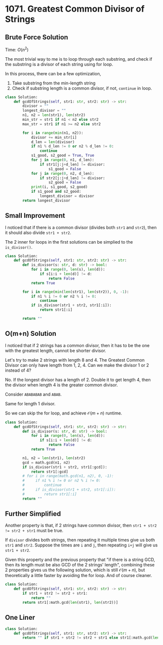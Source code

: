 # 1071. Greatest Common Divisor of Strings

## Brute Force Solution

Time: $O(n^2)$

The most trivial way to me is to loop through each substring, and check if the substring is a divisor of each string using for loop.

In this process, there can be a few optimization,

1. Take substring from the min-length string
2. Check if substring length is a common divisor, if not, `continue` in loop.

```python
class Solution:
    def gcdOfStrings(self, str1: str, str2: str) -> str:
        divisor = ""
        longest_divisor = ""
        n1, n2 = len(str1), len(str2)
        min_str = str1 if n1 < n2 else str2
        max_str = str1 if n1 >= n2 else str2

        for i in range(min(n1, n2)):
            divisor += min_str[i]
            d_len = len(divisor)
            if n1 % d_len != 0 or n2 % d_len != 0:
                continue
            s1_good, s2_good = True, True
            for j in range(0, n1, d_len):
                if str1[j:j+d_len] != divisor:
                    s1_good = False
            for j in range(0, n2, d_len):
                if str2[j:j+d_len] != divisor:
                    s2_good = False
            print(i, s1_good, s2_good)
            if s1_good and s2_good:
                longest_divisor = divisor
        return longest_divisor

```

## Small Improvement

I noticed that if there is a common divisor (divides both `str1` and `str2`), then it should also divide `str1 + str2`.

The 2 inner for loops in the first solutions can be simplied to the `is_divisor()`.

```python
class Solution:
    def gcdOfStrings(self, str1: str, str2: str) -> str:
        def is_divisor(s: str, d: str) -> bool:
            for i in range(0, len(s), len(d)):
                if s[i:i + len(d)] != d:
                    return False
            return True

        for i in range(min(len(str1), len(str2)), 0, -1):
            if n1 % i != 0 or n2 % i != 0:
                continue
            if is_divisor(str1 + str2, str1[:i]):
                return str1[:i]

        return ""

```

## O(m+n) Solution

I noticed that if 2 strings has a common divisor, then it has to be the one with the greatest length, cannot be shorter divisor.

Let's try to make 2 strings with length 8 and 4. The Greatest Common Divisor can only have length from 1, 2, 4. Can we make the divisor 1 or 2 instead of 4?

No. If the longest divisor has a length of 2. Double it to get length 4, then the divisor when length 4 is the greater common divisor.

Consider `ABABABAB` and `ABAB`.

Same for length 1 divisor.

So we can skip the for loop, and achieve $\mathcal{O}(m+n)$ runtime.

```python
class Solution:
    def gcdOfStrings(self, str1: str, str2: str) -> str:
        def is_divisor(s: str, d: str) -> bool:
            for i in range(0, len(s), len(d)):
                if s[i:i + len(d)] != d:
                    return False
            return True

        n1, n2 = len(str1), len(str2)
        gcd = math.gcd(n1, n2)
        if is_divisor(str1 + str2, str1[:gcd]):
            return str1[:gcd]
        # for i in range(math.gcd(n1, n2), 0, -1):
        #     if n1 % i != 0 or n2 % i != 0:
        #         continue
        #     if is_divisor(str1 + str2, str1[:i]):
        #         return str1[:i]
        return ""

```

## Further Simplified

Another property is that, if 2 strings have common divisor, then `str1 + str2 != str2 + str1` must be true.

If `divisor` divides both strings, then repeating it multiple times give us both `str1` and `str2`. Suppose the times are `i` and `j`, then repeating `i+j` will give us `str1 + str2`.

Given this property and the previous property that "if there is a string GCD, then its length must be also GCD of the 2 strings' length", combining these 2 properties gives us the following solution, which is still $\mathcal{O}(m+n)$, but theoretically a little faster by avoiding the for loop. And of course cleaner.

```python
class Solution:
    def gcdOfStrings(self, str1: str, str2: str) -> str:
        if str1 + str2 != str2 + str1:
            return ""
        return str1[:math.gcd(len(str1), len(str2))]
```

## One Liner

```python
class Solution:
    def gcdOfStrings(self, str1: str, str2: str) -> str:
        return "" if str1 + str2 != str2 + str1 else str1[:math.gcd(len(str1), len(str2))]
```
